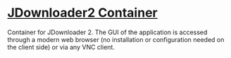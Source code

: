 # [JDownloader2 Container](https://github.com/jlesage/docker-jdownloader-2)

Container for JDownloader 2. The GUI of the application is accessed through a modern web browser (no installation or configuration needed on the client side) or via any VNC client.
